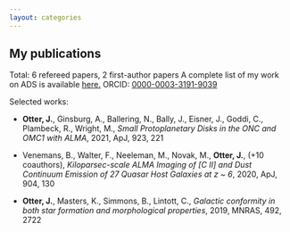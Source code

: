 ```yaml
---
layout: categories
---
```


## My publications

Total: 6 refereed papers, 2 first-author papers
A complete list of my work on ADS is available [here.](https://ui.adsabs.harvard.edu/search/q=author%3A%22Otter%2C%20Justin%22&sort=date%20desc%2C%20bibcode%20desc&p_=0, "here.")
ORCID: [0000-0003-3191-9039](https://orcid.org/0000-0003-3191-9039, "0000-0003-3191-9039")

Selected works:
- **Otter, J.**, Ginsburg, A., Ballering, N., Bally, J., Eisner, J., Goddi, C., Plambeck, R., Wright, M., *Small Protoplanetary Disks in the ONC and OMC1 with ALMA*, 2021, ApJ, 923, 221

- Venemans, B., Walter, F., Neeleman, M., Novak, M., **Otter, J.**, (+10 coauthors), *Kiloparsec-scale ALMA Imaging of [C II] and Dust Continuum Emission of 27 Quasar Host Galaxies at z ~ 6*, 2020, ApJ, 904, 130

- **Otter, J.**, Masters, K., Simmons, B., Lintott, C., *Galactic conformity in both star formation and morphological properties*, 2019, MNRAS, 492, 2722
